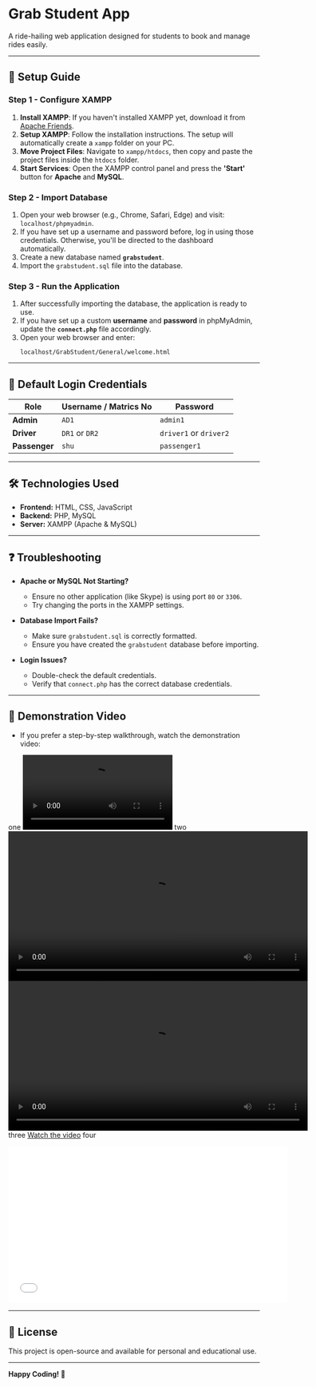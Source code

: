 # Grab Student App

A ride-hailing web application designed for students to book and manage rides easily.

---

## 🚀 Setup Guide

### Step 1 - Configure XAMPP
1. **Install XAMPP**: If you haven't installed XAMPP yet, download it from [Apache Friends](https://www.apachefriends.org/).
2. **Setup XAMPP**: Follow the installation instructions. The setup will automatically create a `xampp` folder on your PC.
3. **Move Project Files**: Navigate to `xampp/htdocs`, then copy and paste the project files inside the `htdocs` folder.
4. **Start Services**: Open the XAMPP control panel and press the **'Start'** button for **Apache** and **MySQL**.

### Step 2 - Import Database
1. Open your web browser (e.g., Chrome, Safari, Edge) and visit: `localhost/phpmyadmin`.
2. If you have set up a username and password before, log in using those credentials. Otherwise, you'll be directed to the dashboard automatically.
3. Create a new database named **`grabstudent`**.
4. Import the `grabstudent.sql` file into the database.

### Step 3 - Run the Application
1. After successfully importing the database, the application is ready to use.
2. If you have set up a custom **username** and **password** in phpMyAdmin, update the **`connect.php`** file accordingly.
3. Open your web browser and enter:
   ```
   localhost/GrabStudent/General/welcome.html
   ```

---

## 🔑 Default Login Credentials

| Role      | Username / Matrics No | Password     |
|-----------|----------------------|-------------|
| **Admin** | `AD1`                | `admin1`    |
| **Driver** | `DR1` or `DR2`      | `driver1` or `driver2` |
| **Passenger** | `shu`            | `passenger1` |

---

## 🛠 Technologies Used
- **Frontend:** HTML, CSS, JavaScript
- **Backend:** PHP, MySQL
- **Server:** XAMPP (Apache & MySQL)

---

## ❓ Troubleshooting
- **Apache or MySQL Not Starting?**
  - Ensure no other application (like Skype) is using port `80` or `3306`.
  - Try changing the ports in the XAMPP settings.

- **Database Import Fails?**
  - Make sure `grabstudent.sql` is correctly formatted.
  - Ensure you have created the `grabstudent` database before importing.

- **Login Issues?**
  - Double-check the default credentials.
  - Verify that `connect.php` has the correct database credentials.

---

## 🎥 Demonstration Video
- If you prefer a step-by-step walkthrough, watch the demonstration video:

one
![Video](admin_demo.mp4)
two
<video width="600" controls>
  <source src="admin_demo.mp4" type="video/mp4">
  Your browser does not support the video tag.
</video>
<video width="600" controls>
  <source src="driver_passenger_demo.mp4" type="video/mp4">
  Your browser does not support the video tag.
</video>
three
[Watch the video](driver_passenger_demo.mp4)
four
<iframe width="560" height="315" src="admin_demo.mp4" frameborder="0" allowfullscreen></iframe>



---

## 📜 License
This project is open-source and available for personal and educational use.

---

**Happy Coding! 🚀**


